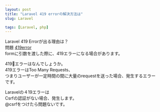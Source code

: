 ```yaml
---
layout: post
title: "Laravel 419 errorの解決方法は"
slug: Laravel

tags: [Laravel, php]
---
```

Laravel 419 Errorが出る理由は？      
問題
[419error](/assets/img/laravel/2021-07-29-Laravel-419-error.png)  
formに引数を渡した際に、419エラーになる場合があります。  
      
419エラーはなんでしょうか。  
419エラーはToo Many Requests、  
つまりユーザーが一定時間の間に大量のrequestを送った場合、発生するエラーです。  
    
Laravelの４19エラーは  
Csrfの認証がない場合、発生します。  
@csrfをつけたら問題ないです。
